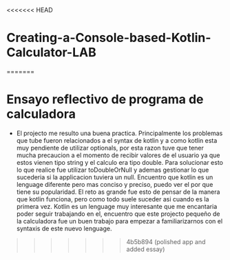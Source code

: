 <<<<<<< HEAD
# Creating-a-Console-based-Kotlin-Calculator-LAB
=======
# Ensayo reflectivo de programa de calculadora
* El projecto me resulto una buena practica. Principalmente los problemas que tube fueron relacionados a el syntax de kotlin y a como kotlin esta muy pendiente de utilizar optionals, por esta razon tuve que tener mucha precaucion a el momento de recibir valores de el usuario ya que estos vienen tipo string y el calculo era tipo double. Para solucionar esto lo que realice fue utilizar toDoubleOrNull y ademas gestionar lo que sucederia si la applicacion tuviera un null. Encuentro que kotlin es un lenguage diferente pero mas conciso y preciso, puedo ver el por que tiene su popularidad. El reto as grande fue esto de pensar de la manera que kotlin funciona, pero como todo suele suceder asi cuando es la primera vez. Kotlin es un lenguage muy interesante que me encantaria poder seguir trabajando en el, encuentro que este projecto pequeño de la calculadora fue un buen trabajo para empezar a familiarizarnos con el syntaxis de este nuevo lenguage.
>>>>>>> 4b5b894 (polished app and added essay)
